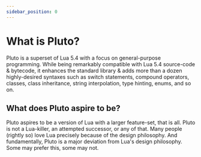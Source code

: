 ```yaml
---
sidebar_position: 0
---
```


# What is Pluto?
Pluto is a superset of Lua 5.4 with a focus on general-purpose programming. While being remarkably compatible with Lua 5.4 source-code & bytecode, it enhances the standard library & adds more than a dozen highly-desired syntaxes such as switch statements, compound operators, classes, class inheritance, string interpolation, type hinting, enums, and so on.

## What does Pluto aspire to be?
Pluto aspires to be a version of Lua with a larger feature-set, that is all. Pluto is not a Lua-killer, an attempted successor, or any of that. Many people (rightly so) love Lua precisely because of the design philosophy. And fundamentally, Pluto is a major deviation from Lua's design philosophy. Some may prefer this, some may not.